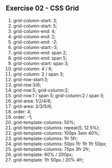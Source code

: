 ## Exercise 02 - CSS Grid

1. grid-column-start: 3;
2. grid-column-start: 5;
3. grid-column-end: 4;
4. grid-column-end: 2;
5. grid-column-end: -2;
6. grid-column-start:-3;
7. grid-column-end: span 2;
8. grid-column-end: span 5;
9. grid-column-start: span 3;
10. grid-column: 4 / 6;
11. grid-column: 2 / span 3;
12. grid-row-start:3;
13. grid-row:3/6;
14. grid-row:5;
    grid-column:2;
15. grid-row:1 / span 5;
    grid-column:2 / span 5;
16. grid-area: 1/2/4/6;
17. grid-area: 2/3/5/6;
18. order: 4;
19. order: -1;
20. grid-template-columns: 50%;
21. grid-template-columns: repeat(5, 12.5%);
22. grid-template-columns: 100px 3em 40%;
23. grid-template-columns: 1fr 5fr;
24. grid-template-columns: 50px 1fr 1fr 1fr 50px;
25. grid-template-columns: 75px 3fr 2fr;
26. grid-template: 60% / 200px;
27. grid-template: 1fr 50px / 20% 4fr;
